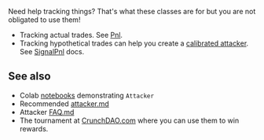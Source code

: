 
Need help tracking things? That's what these classes are for but you are not obligated to use them! 

- Tracking actual trades. See [Pnl](https://github.com/microprediction/midone/blob/main/midone/accounting/pnl.md).
- Tracking hypothetical trades can help you create a [calibrated attacker](https://github.com/microprediction/midone/blob/main/midone/attackers/calibratedattacker.md).  See [SignalPnl](https://github.com/microprediction/midone/blob/main/midone/accounting/SignalPnl.md) docs.


## See also 

 - Colab [notebooks](https://github.com/microprediction/endersnotebooks) demonstrating `Attacker`
 - Recommended [attacker.md](https://github.com/microprediction/midone/blob/main/midone/attackers/attacker.md)
 - Attacker [FAQ.md](https://github.com/microprediction/midone/blob/main/midone/attackers/FAQ.md)
 - The tournament at [CrunchDAO.com](https://www.crunchdao.com) where you can use them to win rewards. 
